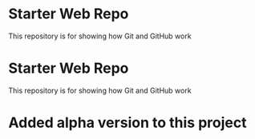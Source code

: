 # Starter Web Repo

This repository is for showing how Git and GitHub work

# Starter Web Repo

This repository is for showing how Git and GitHub work

# Added alpha version to this project